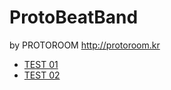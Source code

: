 # ProtoBeatBand

by PROTOROOM <http://protoroom.kr>

 * [TEST 01](./test01.html)
 * [TEST 02](./test02.html)
